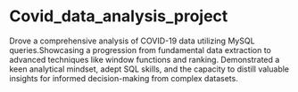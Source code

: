 # Covid_data_analysis_project
Drove a comprehensive analysis of COVID-19 data utilizing MySQL queries.Showcasing a progression from fundamental data extraction to advanced techniques like window functions and ranking. Demonstrated a keen analytical mindset, adept SQL skills, and the capacity to distill valuable insights for informed decision-making from complex datasets.





